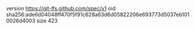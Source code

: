 version https://git-lfs.github.com/spec/v1
oid sha256:ade6d04048ff470f5f91c628a63d6d05822206e693773d5037eb1010026d4003
size 423

